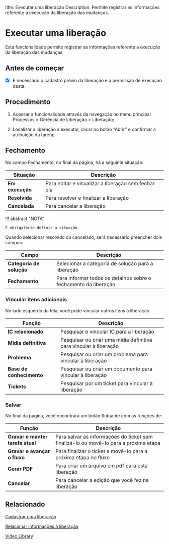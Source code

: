 title: Executar uma liberação
Description: Permite registrar as informações referente a execução da liberação das mudanças. 
# Executar uma liberação

Esta funcionalidade permite registrar as informações referente a execução da liberação das mudanças.

## Antes de começar

- [x] É necessário o cadastro prévio da liberação e a permissão de execução desta.

## Procedimento

1.  Acessar a funcionalidade através da navegação no menu principal Processos \>
    Gerência de Liberação \> Liberação;

2.  Localizar a liberação a executar, clicar no botão “Abrir” e
    confirmar a atribuição da tarefa;

## Fechamento

No campo Fechamento, no final da página, há a seguinte situação:

|Situação|Descrição|
|------|-----------|
|**Em execução**|Para editar e visualizar a liberação sem fechar ela|
|**Resolvida**|Para resolver e finalizar a liberação|
|**Cancelada**|Para cancelar a liberação|

!!! abstract "NOTA"

    É obrigatório definir a situação.

Quando selecionar resolvido ou cancelado, será necessário preencher dois campos:

|Campo|Descrição|
|-----|---------|
|**Categoria de solução**|Selecionar a categoria de solução para a liberação|
|**Fechamento**|Para informar todos os detalhos sobre o fechamento da liberação|

### Vincular itens adicionais

No lado esquerdo da tela, você pode vincular outros itens à liberação.

|Função|Descrição|
|------|---------|
|**IC relacionado**|Pesquisar e vincular IC para a liberação|
|**Mídia definitiva**|Pesquisar ou criar uma mídia definitiva para vincular à liberação|
|**Problema**|Pesquisar ou criar um problema para vincular à liberação|
|**Base de conhecimento**|Pesquisar ou criar um documento para vincular à liberação|
|**Tickets**|Pesquisar por um ticket para vincular à liberação|
    
### Salvar

No final da página, você encontrará um botão flutuante com as funções de:

|Função|Descrição|
|--------|-----------|
|**Gravar e manter tarefa atual**|Para salvar as informações do ticket sem finalizá-lo ou movê-lo para a próxima etapa|
|**Gravar e avançar o fluxo**|Para finalizar o ticket e movê-lo para a próxima etapa no fluxo|
|**Gerar PDF**|Para criar um arquivo em pdf para esta liberação|
|**Cancelar**|Para cancelar a edição que você fez na liberação|

Relacionado
---------------

[Cadastrar uma liberação](/pt-br/citsmart-platform-9/processes/release/use/register-release-request.html)

[Relacionar informações à liberação](/pt-br/citsmart-platform-9/processes/release/use/relate-information-to-release.html)

<i class='fa fa-youtube-play  fa-2x' style='color:#97ce17;vertical-align: middle;'> </i> [Video Library](https://www.youtube.com/playlist?list=PLB5qK2uzf2RPc9F3kW8T8Mw2rtMylBEWC)'

<!-- !!! tip "About"

    <b>Product/Version:</b> CITSmart | 9.00 &nbsp;&nbsp;
    <b>Updated:</b>01/16/2019 - Larissa Lourenço
